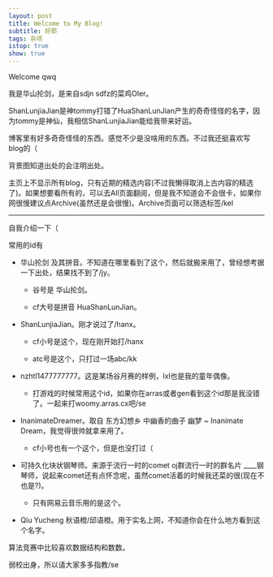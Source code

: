 ```yaml
---
layout: post
title: Welcome to My Blog!
subtitle: 好耶
tags: 杂项
istop: true
show: true
---
```


Welcome qwq

我是华山抡剑，是来自sdjn sdfz的菜鸡OIer。

ShanLunjiaJian是神tommy打错了HuaShanLunJian产生的奇奇怪怪的名字，因为tommy是神仙，我相信ShanLunjiaJian能给我带来好运。

博客里有好多奇奇怪怪的东西。感觉不少是没啥用的东西。不过我还挺喜欢写blog的（

背景图知道出处的会注明出处。

主页上不显示所有blog，只有近期的精选内容(不过我懒得取消上古内容的精选了)。如果想要看所有的，可以去All页面翻阅，但是我不知道会不会很卡，如果你网很慢建议点Archive(虽然还是会很慢)。Archive页面可以筛选标签/kel

-----

自我介绍一下（

常用的id有

 - 华山抡剑 及其拼音。不知道在哪里看到了这个，然后就搬来用了，曾经想考据一下出处，结果找不到了/jy。

   - 谷号是 华山抡剑。

   - cf大号是拼音 HuaShanLunJian。

 - ShanLunjiaJian。刚才说过了/hanx。

   - cf小号是这个，现在刚开始打/hanx

   - atc号是这个，只打过一场abc/kk

 - nzhtl1477777777。这是某场谷月赛的样例，lxl也是我的童年偶像。

   - 打游戏的时候常用这个id，如果你在arras或者gen看到这个id那是我没错了。一起来打woomy.arras.cx吧/se

 - InanimateDreamer。取自 东方幻想乡 中幽香的曲子 幽梦 ~ Inanimate Dream，我觉得很帅就拿来用了。

   - cf小号也有一个这个，但是也没打过（

 - 可持久化块状钢琴师。来源于流行一时的comet oj群流行一时的群名片 \_\_\_\_钢琴师，说起来comet还有点怀念呢，虽然comet活着的时候我还菜的很(现在不也是?)。

   - 只有网易云音乐用的是这个。

 - Qiu Yucheng 秋语橙/邱语橙。用于实名上网，不知道你会在什么地方看到这个名字。

算法竞赛中比较喜欢数据结构和数数。

弱校出身，所以请大家多多指教/se

